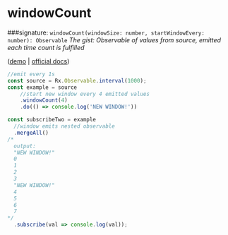 # windowCount
###signature: `windowCount(windowSize: number, startWindowEvery: number): Observable`
*The gist: Observable of values from source, emitted each time count is fulfilled*

([demo](http://jsbin.com/nezuvacexe/1/edit?js,console) | [official docs](http://reactivex.io/rxjs/class/es6/Observable.js~Observable.html#instance-method-windowCount))
```js
//emit every 1s
const source = Rx.Observable.interval(1000);
const example = source
    //start new window every 4 emitted values
    .windowCount(4)
    .do(() => console.log('NEW WINDOW!'))

const subscribeTwo = example 
  //window emits nested observable
  .mergeAll()
/*
  output:
  "NEW WINDOW!"
  0
  1
  2
  3
  "NEW WINDOW!"
  4
  5
  6
  7 
*/
  .subscribe(val => console.log(val));
```